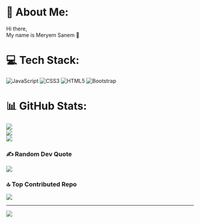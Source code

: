 
# 💫 About Me:
Hi there,<br>My name is Meryem Sanem 👋<br>


# 💻 Tech Stack:
![JavaScript](https://img.shields.io/badge/javascript-%23323330.svg?style=for-the-badge&logo=javascript&logoColor=%23F7DF1E) ![CSS3](https://img.shields.io/badge/css3-%231572B6.svg?style=for-the-badge&logo=css3&logoColor=white) ![HTML5](https://img.shields.io/badge/html5-%23E34F26.svg?style=for-the-badge&logo=html5&logoColor=white) ![Bootstrap](https://img.shields.io/badge/bootstrap-%23563D7C.svg?style=for-the-badge&logo=bootstrap&logoColor=white)
# 📊 GitHub Stats:
![](https://github-readme-stats.vercel.app/api?username=meryemsanem&theme=vue-dark&hide_border=false&include_all_commits=false&count_private=false)<br/>
![](https://github-readme-streak-stats.herokuapp.com/?user=meryemsanem&theme=vue-dark&hide_border=false)<br/>
![](https://github-readme-stats.vercel.app/api/top-langs/?username=meryemsanem&theme=vue-dark&hide_border=false&include_all_commits=false&count_private=false&layout=compact)

### ✍️ Random Dev Quote
![](https://quotes-github-readme.vercel.app/api?type=horizontal&theme=radical)

### 🔝 Top Contributed Repo
![](https://github-contributor-stats.vercel.app/api?username=meryemsanem&limit=5&theme=dark&combine_all_yearly_contributions=true)

---
[![](https://visitcount.itsvg.in/api?id=meryemsanem&icon=0&color=0)](https://visitcount.itsvg.in)

<!-- Proudly created with GPRM ( https://gprm.itsvg.in ) -->
